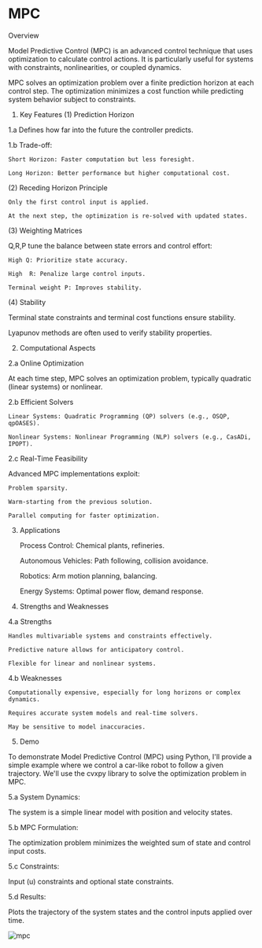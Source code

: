 # MPC
Overview

Model Predictive Control (MPC) is an advanced control technique that uses optimization to calculate control actions. It is particularly useful for systems with constraints, nonlinearities, or coupled dynamics.

MPC solves an optimization problem over a finite prediction horizon at each control step. The optimization minimizes a cost function while predicting system behavior subject to constraints.

1. Key Features
(1) Prediction Horizon

1.a Defines how far into the future the controller predicts.

1.b Trade-off:

    Short Horizon: Faster computation but less foresight.

    Long Horizon: Better performance but higher computational cost.

(2) Receding Horizon Principle

    Only the first control input is applied.

    At the next step, the optimization is re-solved with updated states.

(3) Weighting Matrices

Q,R,P tune the balance between state errors and control effort:

    High Q: Prioritize state accuracy.

    High  R: Penalize large control inputs.

    Terminal weight P: Improves stability.

(4) Stability

Terminal state constraints and terminal cost functions ensure stability.

Lyapunov methods are often used to verify stability properties.

2. Computational Aspects

2.a Online Optimization

At each time step, MPC solves an optimization problem, typically quadratic (linear systems) or nonlinear.

2.b Efficient Solvers

    Linear Systems: Quadratic Programming (QP) solvers (e.g., OSQP, qpOASES).

    Nonlinear Systems: Nonlinear Programming (NLP) solvers (e.g., CasADi, IPOPT).

2.c Real-Time Feasibility

Advanced MPC implementations exploit:

	Problem sparsity.

	Warm-starting from the previous solution.

	Parallel computing for faster optimization.

3. Applications

    Process Control: Chemical plants, refineries.

    Autonomous Vehicles: Path following, collision avoidance.

    Robotics: Arm motion planning, balancing.

    Energy Systems: Optimal power flow, demand response.

4. Strengths and Weaknesses

4.a Strengths

    Handles multivariable systems and constraints effectively.

    Predictive nature allows for anticipatory control.

    Flexible for linear and nonlinear systems.

4.b Weaknesses

    Computationally expensive, especially for long horizons or complex dynamics.

    Requires accurate system models and real-time solvers.

    May be sensitive to model inaccuracies.

5. Demo

To demonstrate Model Predictive Control (MPC) using Python, I'll provide a simple example where we control a car-like robot to follow a given trajectory. We'll use the cvxpy library to solve the optimization problem in MPC.

5.a System Dynamics:

The system is a simple linear model with position and velocity states.

5.b MPC Formulation:

The optimization problem minimizes the weighted sum of state and control input costs.

5.c Constraints:

Input (u) constraints and optional state constraints.

5.d Results:

Plots the trajectory of the system states and the control inputs applied over time.

![mpc](https://github.com/user-attachments/assets/94e6ec34-f20a-4ad4-9b40-a876fa952a43)
